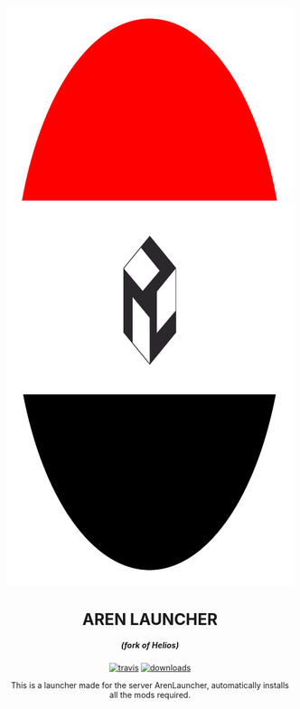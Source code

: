 <p align="center"><img src="./app/assets/images/SealCircle.png" width="1024px" height="1024px" alt="aventium softworks"></p>

<h1 align="center">AREN LAUNCHER</h1>

<em><h5 align="center">(fork of Helios)</h5></em>

[<p align="center"><img src="https://img.shields.io/travis/dscalzi/HeliosLauncher.svg?style=for-the-badge" alt="travis">](https://travis-ci.org/Chesvin1/FarfaniaLauncher) [<img src="https://img.shields.io/github/downloads/dscalzi/HeliosLauncher/total.svg?style=for-the-badge" alt="downloads">](https://github.com/Chesvin1/FarfaniaLauncher/releases)

<p align="center">This is a launcher made for the server ArenLauncher, automatically installs all the mods required.</p>
